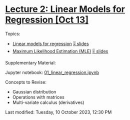 # [Lecture 2: Linear Models for Regression \[Oct 13\]](https://moodle.eurecom.fr/mod/page/view.php?id=5031)

Topics:

- [Linear models for regression](slides/02_lr) [:level_slider: slides](slides/02_lr/02_lr.pdf)
- [Maximum Likelihood Estimation (MLE)](slides/02_MLE) [:level_slider: slides](slides/02_MLE/02_MLE.pdf)

Supplementary Material:

Jupyter notebook: [01_linear_regression.ipynb](01_linear_regression.ipynb)

Concepts to Revise:

- Gaussian distribution
- Operations with matrices
- Multi-variate calculus (derivatives)

Last modified: Tuesday, 10 October 2023, 12:30 PM
